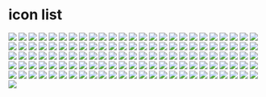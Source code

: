 # icon list

![](https://raw.githubusercontent.com/xero/svg-icons/refs/heads/main/icons/Ansi.svg|100)
![](https://raw.githubusercontent.com/xero/svg-icons/refs/heads/main/icons/ArcadeLightGunCon.svg|100)
![](https://raw.githubusercontent.com/xero/svg-icons/refs/heads/main/icons/ArcadeLightgun.svg|100)
![](https://raw.githubusercontent.com/xero/svg-icons/refs/heads/main/icons/Arcade.svg|100)
![](https://raw.githubusercontent.com/xero/svg-icons/refs/heads/main/icons/Atlas.svg|100)
![](https://raw.githubusercontent.com/xero/svg-icons/refs/heads/main/icons/BashBible.svg|100)
![](https://raw.githubusercontent.com/xero/svg-icons/refs/heads/main/icons/Blade.svg|100)
![](https://raw.githubusercontent.com/xero/svg-icons/refs/heads/main/icons/BobAlien.svg|100)
![](https://raw.githubusercontent.com/xero/svg-icons/refs/heads/main/icons/BobDevil.svg|100)
![](https://raw.githubusercontent.com/xero/svg-icons/refs/heads/main/icons/BobDiety.svg|100)
![](https://raw.githubusercontent.com/xero/svg-icons/refs/heads/main/icons/Bob.svg|100)
![](https://raw.githubusercontent.com/xero/svg-icons/refs/heads/main/icons/Bomb.svg|100)
![](https://raw.githubusercontent.com/xero/svg-icons/refs/heads/main/icons/BookAlt.svg|100)
![](https://raw.githubusercontent.com/xero/svg-icons/refs/heads/main/icons/BookAtlas.svg|100)
![](https://raw.githubusercontent.com/xero/svg-icons/refs/heads/main/icons/BookAtomic.svg|100)
![](https://raw.githubusercontent.com/xero/svg-icons/refs/heads/main/icons/BookBomb.svg|100)
![](https://raw.githubusercontent.com/xero/svg-icons/refs/heads/main/icons/BookCircuit.svg|100)
![](https://raw.githubusercontent.com/xero/svg-icons/refs/heads/main/icons/BookClaspLight.svg|100)
![](https://raw.githubusercontent.com/xero/svg-icons/refs/heads/main/icons/BookClasp.svg|100)
![](https://raw.githubusercontent.com/xero/svg-icons/refs/heads/main/icons/BookCode.svg|100)
![](https://raw.githubusercontent.com/xero/svg-icons/refs/heads/main/icons/BookIdeas.svg|100)
![](https://raw.githubusercontent.com/xero/svg-icons/refs/heads/main/icons/BookJournal.svg|100)
![](https://raw.githubusercontent.com/xero/svg-icons/refs/heads/main/icons/BookLight.svg|100)
![](https://raw.githubusercontent.com/xero/svg-icons/refs/heads/main/icons/BookManual.svg|100)
![](https://raw.githubusercontent.com/xero/svg-icons/refs/heads/main/icons/BookMarkup.svg|100)
![](https://raw.githubusercontent.com/xero/svg-icons/refs/heads/main/icons/BookNotesAlt.svg|100)
![](https://raw.githubusercontent.com/xero/svg-icons/refs/heads/main/icons/BookNotesGrey.svg|100)
![](https://raw.githubusercontent.com/xero/svg-icons/refs/heads/main/icons/BookNotesLight.svg|100)
![](https://raw.githubusercontent.com/xero/svg-icons/refs/heads/main/icons/BookNotes.svg|100)
![](https://raw.githubusercontent.com/xero/svg-icons/refs/heads/main/icons/BookOpen.svg|100)
![](https://raw.githubusercontent.com/xero/svg-icons/refs/heads/main/icons/BookRegex.svg|100)
![](https://raw.githubusercontent.com/xero/svg-icons/refs/heads/main/icons/BookShell.svg|100)
![](https://raw.githubusercontent.com/xero/svg-icons/refs/heads/main/icons/BookSkull.svg|100)
![](https://raw.githubusercontent.com/xero/svg-icons/refs/heads/main/icons/BookSpells.svg|100)
![](https://raw.githubusercontent.com/xero/svg-icons/refs/heads/main/icons/Book.svg|100)
![](https://raw.githubusercontent.com/xero/svg-icons/refs/heads/main/icons/BrainSlug.svg|100)
![](https://raw.githubusercontent.com/xero/svg-icons/refs/heads/main/icons/Broken.svg|100)
![](https://raw.githubusercontent.com/xero/svg-icons/refs/heads/main/icons/CandleAlt.svg|100)
![](https://raw.githubusercontent.com/xero/svg-icons/refs/heads/main/icons/Candle.svg|100)
![](https://raw.githubusercontent.com/xero/svg-icons/refs/heads/main/icons/Cards.svg|100)
![](https://raw.githubusercontent.com/xero/svg-icons/refs/heads/main/icons/Car.svg|100)
![](https://raw.githubusercontent.com/xero/svg-icons/refs/heads/main/icons/Chaos.svg|100)
![](https://raw.githubusercontent.com/xero/svg-icons/refs/heads/main/icons/Chats.svg|100)
![](https://raw.githubusercontent.com/xero/svg-icons/refs/heads/main/icons/Chip.svg|100)
![](https://raw.githubusercontent.com/xero/svg-icons/refs/heads/main/icons/CircuitBoard.svg|100)
![](https://raw.githubusercontent.com/xero/svg-icons/refs/heads/main/icons/Cloud.svg|100)
![](https://raw.githubusercontent.com/xero/svg-icons/refs/heads/main/icons/CrystalBallEye.svg|100)
![](https://raw.githubusercontent.com/xero/svg-icons/refs/heads/main/icons/Dagger.svg|100)
![](https://raw.githubusercontent.com/xero/svg-icons/refs/heads/main/icons/Design.svg|100)
![](https://raw.githubusercontent.com/xero/svg-icons/refs/heads/main/icons/Doom.svg|100)
![](https://raw.githubusercontent.com/xero/svg-icons/refs/heads/main/icons/EyeBloodshot.svg|100)
![](https://raw.githubusercontent.com/xero/svg-icons/refs/heads/main/icons/Eye.svg|100)
![](https://raw.githubusercontent.com/xero/svg-icons/refs/heads/main/icons/Fire.svg|100)
![](https://raw.githubusercontent.com/xero/svg-icons/refs/heads/main/icons/FloppyOld.svg|100)
![](https://raw.githubusercontent.com/xero/svg-icons/refs/heads/main/icons/Floppy.svg|100)
![](https://raw.githubusercontent.com/xero/svg-icons/refs/heads/main/icons/Gameboy.svg|100)
![](https://raw.githubusercontent.com/xero/svg-icons/refs/heads/main/icons/Game.svg|100)
![](https://raw.githubusercontent.com/xero/svg-icons/refs/heads/main/icons/Ghost.svg|100)
![](https://raw.githubusercontent.com/xero/svg-icons/refs/heads/main/icons/HourGlass.svg|100)
![](https://raw.githubusercontent.com/xero/svg-icons/refs/heads/main/icons/IdeaBulbNeon.svg|100)
![](https://raw.githubusercontent.com/xero/svg-icons/refs/heads/main/icons/IdeaBulb.svg|100)
![](https://raw.githubusercontent.com/xero/svg-icons/refs/heads/main/icons/InvaderFile.svg|100)
![](https://raw.githubusercontent.com/xero/svg-icons/refs/heads/main/icons/Invader.svg|100)
![](https://raw.githubusercontent.com/xero/svg-icons/refs/heads/main/icons/JollyRoger.svg|100)
![](https://raw.githubusercontent.com/xero/svg-icons/refs/heads/main/icons/KeyAlt.svg|100)
![](https://raw.githubusercontent.com/xero/svg-icons/refs/heads/main/icons/Keyboard.svg|100)
![](https://raw.githubusercontent.com/xero/svg-icons/refs/heads/main/icons/KeyRing.svg|100)
![](https://raw.githubusercontent.com/xero/svg-icons/refs/heads/main/icons/Key.svg|100)
![](https://raw.githubusercontent.com/xero/svg-icons/refs/heads/main/icons/LaptopBomb.svg|100)
![](https://raw.githubusercontent.com/xero/svg-icons/refs/heads/main/icons/LaptopCircuit.svg|100)
![](https://raw.githubusercontent.com/xero/svg-icons/refs/heads/main/icons/LaptopCode.svg|100)
![](https://raw.githubusercontent.com/xero/svg-icons/refs/heads/main/icons/LaptopMarkup.svg|100)
![](https://raw.githubusercontent.com/xero/svg-icons/refs/heads/main/icons/LaptopShell.svg|100)
![](https://raw.githubusercontent.com/xero/svg-icons/refs/heads/main/icons/Laptop.svg|100)
![](https://raw.githubusercontent.com/xero/svg-icons/refs/heads/main/icons/LaptopWeb.svg|100)
![](https://raw.githubusercontent.com/xero/svg-icons/refs/heads/main/icons/Link.svg|100)
![](https://raw.githubusercontent.com/xero/svg-icons/refs/heads/main/icons/Mace.svg|100)
![](https://raw.githubusercontent.com/xero/svg-icons/refs/heads/main/icons/Magic.svg|100)
![](https://raw.githubusercontent.com/xero/svg-icons/refs/heads/main/icons/Manual.svg|100)
![](https://raw.githubusercontent.com/xero/svg-icons/refs/heads/main/icons/MultiToolSak.svg|100)
![](https://raw.githubusercontent.com/xero/svg-icons/refs/heads/main/icons/Occult.svg|100)
![](https://raw.githubusercontent.com/xero/svg-icons/refs/heads/main/icons/Package.svg|100)
![](https://raw.githubusercontent.com/xero/svg-icons/refs/heads/main/icons/PCB.svg|100)
![](https://raw.githubusercontent.com/xero/svg-icons/refs/heads/main/icons/Pinball.svg|100)
![](https://raw.githubusercontent.com/xero/svg-icons/refs/heads/main/icons/Project.svg|100)
![](https://raw.githubusercontent.com/xero/svg-icons/refs/heads/main/icons/Pumpkin.svg|100)
![](https://raw.githubusercontent.com/xero/svg-icons/refs/heads/main/icons/ReadMe.svg|100)
![](https://raw.githubusercontent.com/xero/svg-icons/refs/heads/main/icons/Rip.svg|100)
![](https://raw.githubusercontent.com/xero/svg-icons/refs/heads/main/icons/Roller.svg|100)
![](https://raw.githubusercontent.com/xero/svg-icons/refs/heads/main/icons/Roms.svg|100)
![](https://raw.githubusercontent.com/xero/svg-icons/refs/heads/main/icons/SadBot.svg|100)
![](https://raw.githubusercontent.com/xero/svg-icons/refs/heads/main/icons/Scroller.svg|100)
![](https://raw.githubusercontent.com/xero/svg-icons/refs/heads/main/icons/ShieldDark.svg|100)
![](https://raw.githubusercontent.com/xero/svg-icons/refs/heads/main/icons/ShieldMace.svg|100)
![](https://raw.githubusercontent.com/xero/svg-icons/refs/heads/main/icons/ShieldX.svg|100)
![](https://raw.githubusercontent.com/xero/svg-icons/refs/heads/main/icons/Shopping.svg|100)
![](https://raw.githubusercontent.com/xero/svg-icons/refs/heads/main/icons/SkullCandel.svg|100)
![](https://raw.githubusercontent.com/xero/svg-icons/refs/heads/main/icons/SkullHarlock.svg|100)
![](https://raw.githubusercontent.com/xero/svg-icons/refs/heads/main/icons/Skull.svg|100)
![](https://raw.githubusercontent.com/xero/svg-icons/refs/heads/main/icons/SprayPaint.svg|100)
![](https://raw.githubusercontent.com/xero/svg-icons/refs/heads/main/icons/SUV.svg|100)
![](https://raw.githubusercontent.com/xero/svg-icons/refs/heads/main/icons/Sword.svg|100)
![](https://raw.githubusercontent.com/xero/svg-icons/refs/heads/main/icons/Tablet.svg|100)
![](https://raw.githubusercontent.com/xero/svg-icons/refs/heads/main/icons/Tags.svg|100)
![](https://raw.githubusercontent.com/xero/svg-icons/refs/heads/main/icons/TerminalOreo.svg|100)
![](https://raw.githubusercontent.com/xero/svg-icons/refs/heads/main/icons/Terminal.svg|100)
![](https://raw.githubusercontent.com/xero/svg-icons/refs/heads/main/icons/Todo.svg|100)
![](https://raw.githubusercontent.com/xero/svg-icons/refs/heads/main/icons/TomeAtlas.svg|100)
![](https://raw.githubusercontent.com/xero/svg-icons/refs/heads/main/icons/TomeBomb.svg|100)
![](https://raw.githubusercontent.com/xero/svg-icons/refs/heads/main/icons/TomeCode.svg|100)
![](https://raw.githubusercontent.com/xero/svg-icons/refs/heads/main/icons/TomeIdea.svg|100)
![](https://raw.githubusercontent.com/xero/svg-icons/refs/heads/main/icons/TomeManual.svg|100)
![](https://raw.githubusercontent.com/xero/svg-icons/refs/heads/main/icons/TomeMarkup.svg|100)
![](https://raw.githubusercontent.com/xero/svg-icons/refs/heads/main/icons/TomeOpen.svg|100)
![](https://raw.githubusercontent.com/xero/svg-icons/refs/heads/main/icons/TomeShell.svg|100)
![](https://raw.githubusercontent.com/xero/svg-icons/refs/heads/main/icons/TomeSkull.svg|100)
![](https://raw.githubusercontent.com/xero/svg-icons/refs/heads/main/icons/TomeSpooky.svg|100)
![](https://raw.githubusercontent.com/xero/svg-icons/refs/heads/main/icons/Tools.svg|100)
![](https://raw.githubusercontent.com/xero/svg-icons/refs/heads/main/icons/TreasureChestRoyal.svg|100)
![](https://raw.githubusercontent.com/xero/svg-icons/refs/heads/main/icons/TreasureChest.svg|100)
![](https://raw.githubusercontent.com/xero/svg-icons/refs/heads/main/icons/TreasureMap.svg|100)
![](https://raw.githubusercontent.com/xero/svg-icons/refs/heads/main/icons/UnicursalHexagram.svg|100)
![](https://raw.githubusercontent.com/xero/svg-icons/refs/heads/main/icons/Wizard.svg|100)
![](https://raw.githubusercontent.com/xero/svg-icons/refs/heads/main/icons/YoutubePlay.svg|100)
![](https://raw.githubusercontent.com/xero/svg-icons/refs/heads/main/icons/Youtube.svg|100)
![](https://raw.githubusercontent.com/xero/svg-icons/refs/heads/main/icons/Zettelkasten.svg|100)

